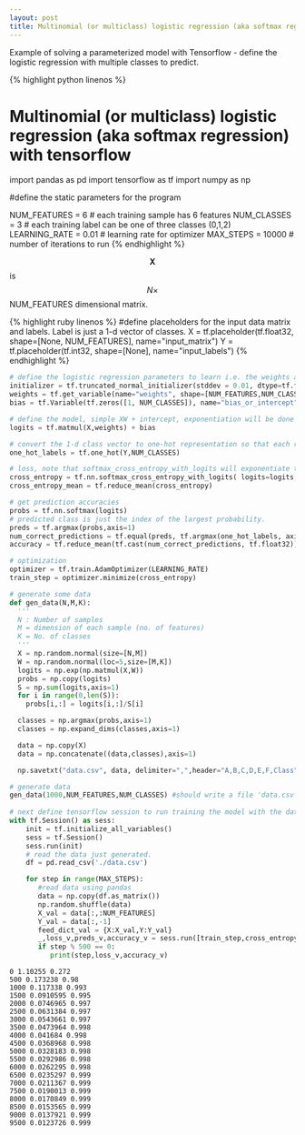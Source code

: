 ```yaml
---
layout: post
title: Multinomial (or multiclass) logistic regression (aka softmax regression) with tensorflow
---
```


Example of solving a parameterized model with Tensorflow - define the logistic regression with multiple classes to predict.

{% highlight python linenos %}
# Multinomial (or multiclass) logistic regression (aka softmax regression) with tensorflow

import pandas as pd
import tensorflow as tf
import numpy as np

#define the static parameters for the program

NUM_FEATURES = 6 # each training sample has 6 features 
NUM_CLASSES = 3  # each training label can be one of three classes (0,1,2)
LEARNING_RATE = 0.01 # learning rate for optimizer
MAX_STEPS = 10000 # number of iterations to run
{% endhighlight %}


$$ \textbf{X} $$ is $$ N \times $$ NUM_FEATURES dimensional matrix. 

{% highlight ruby linenos %}
#define placeholders for the input data matrix and labels. Label is just a 1-d vector of classes.
X = tf.placeholder(tf.float32, shape=[None, NUM_FEATURES], name="input_matrix")
Y = tf.placeholder(tf.int32, shape=[None], name="input_labels")
{% endhighlight %}


```python
# define the logistic regression parameters to learn i.e. the weights and bias(intercept).
initializer = tf.truncated_normal_initializer(stddev = 0.01, dtype=tf.float32)
weights = tf.get_variable(name="weights", shape=[NUM_FEATURES,NUM_CLASSES], initializer = initializer, dtype=tf.float32)
bias = tf.Variable(tf.zeros([1, NUM_CLASSES]), name="bias_or_intercept")
```


```python
# define the model, simple XW + intercept, exponentiation will be done by softmax_cross_entropy_with_logits below.
logits = tf.matmul(X,weights) + bias
```


```python
# convert the 1-d class vector to one-hot representation so that each row is a valid probability distribution.
one_hot_labels = tf.one_hot(Y,NUM_CLASSES)
```


```python
# loss, note that softmax_cross_entropy_with_logits will exponentiate the logits before normalization
cross_entropy = tf.nn.softmax_cross_entropy_with_logits( logits=logits, labels=one_hot_labels)
cross_entropy_mean = tf.reduce_mean(cross_entropy)
```


```python
# get prediction accuracies
probs = tf.nn.softmax(logits)
# predicted class is just the index of the largest probability.
preds = tf.argmax(probs,axis=1)
num_correct_predictions = tf.equal(preds, tf.argmax(one_hot_labels, axis=1))
accuracy = tf.reduce_mean(tf.cast(num_correct_predictions, tf.float32))
```


```python
# optimization 
optimizer = tf.train.AdamOptimizer(LEARNING_RATE)
train_step = optimizer.minimize(cross_entropy)
```


```python
# generate some data 
def gen_data(N,M,K):
  '''
  N : Number of samples 
  M = dimension of each sample (no. of features)
  K = No. of classes
  '''
  X = np.random.normal(size=[N,M])
  W = np.random.normal(loc=5,size=[M,K])
  logits = np.exp(np.matmul(X,W))
  probs = np.copy(logits)
  S = np.sum(logits,axis=1)
  for i in range(0,len(S)):
    probs[i,:] = logits[i,:]/S[i]

  classes = np.argmax(probs,axis=1)
  classes = np.expand_dims(classes,axis=1)

  data = np.copy(X)
  data = np.concatenate((data,classes),axis=1)

  np.savetxt("data.csv", data, delimiter=",",header="A,B,C,D,E,F,Class",comments="")

```


```python
# generate data
gen_data(1000,NUM_FEATURES,NUM_CLASSES) #should write a file 'data.csv'
    
# next define tensorflow session to run training the model with the data.
with tf.Session() as sess:
    init = tf.initialize_all_variables()
    sess = tf.Session()
    sess.run(init)
    # read the data just generated. 
    df = pd.read_csv('./data.csv')

    for step in range(MAX_STEPS):
       #read data using pandas
       data = np.copy(df.as_matrix())
       np.random.shuffle(data)
       X_val = data[:,:NUM_FEATURES]
       Y_val = data[:,-1]
       feed_dict_val = {X:X_val,Y:Y_val}
       _,loss_v,preds_v,accuracy_v = sess.run([train_step,cross_entropy_mean,preds,accuracy],feed_dict=feed_dict_val)
       if step % 500 == 0:
          print(step,loss_v,accuracy_v)

```

    0 1.10255 0.272
    500 0.173238 0.98
    1000 0.117338 0.993
    1500 0.0910595 0.995
    2000 0.0746965 0.997
    2500 0.0631384 0.997
    3000 0.0543661 0.997
    3500 0.0473964 0.998
    4000 0.041684 0.998
    4500 0.0368968 0.998
    5000 0.0328183 0.998
    5500 0.0292986 0.998
    6000 0.0262295 0.998
    6500 0.0235297 0.999
    7000 0.0211367 0.999
    7500 0.0190013 0.999
    8000 0.0170849 0.999
    8500 0.0153565 0.999
    9000 0.0137921 0.999
    9500 0.0123726 0.999
    
